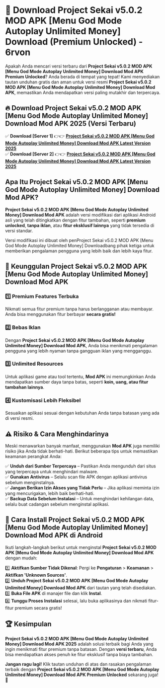 # 🎯 Download Project Sekai v5.0.2 MOD APK [Menu God Mode Autoplay Unlimited Money] Download (Premium Unlocked) -  6rvon

Apakah Anda mencari versi terbaru dari **Project Sekai v5.0.2 MOD APK [Menu God Mode Autoplay Unlimited Money] Download Mod APK Premium Unlocked**? Anda berada di tempat yang tepat! Kami menyediakan tautan unduhan gratis dan aman untuk versi resmi **Project Sekai v5.0.2 MOD APK [Menu God Mode Autoplay Unlimited Money] Download Mod APK**, memastikan Anda mendapatkan versi paling mutakhir dan terpercaya.

## 🔥 Download Project Sekai v5.0.2 MOD APK [Menu God Mode Autoplay Unlimited Money] Download Mod APK 2025 (Versi Terbaru)

✅ **Download [Server 1]** 👉👉 [**Project Sekai v5.0.2 MOD APK [Menu God Mode Autoplay Unlimited Money] Download Mod APK Latest Version 2025**](https://momento.my/?title=Project_Sekai_v5.0.2_MOD_APK_[Menu_God_Mode_Autoplay_Unlimited_Money]_Download)  
✅ **Download [Server 2]** 👉👉 [**Project Sekai v5.0.2 MOD APK [Menu God Mode Autoplay Unlimited Money] Download Mod APK Latest Version 2025**](https://momento.my/?title=Project_Sekai_v5.0.2_MOD_APK_[Menu_God_Mode_Autoplay_Unlimited_Money]_Download)  

## Apa Itu Project Sekai v5.0.2 MOD APK [Menu God Mode Autoplay Unlimited Money] Download Mod APK?

**Project Sekai v5.0.2 MOD APK [Menu God Mode Autoplay Unlimited Money] Download Mod APK** adalah versi modifikasi dari aplikasi Android asli yang telah ditingkatkan dengan fitur tambahan, seperti **premium unlocked**, **tanpa iklan**, atau **fitur eksklusif lainnya** yang tidak tersedia di versi standar.

Versi modifikasi ini dibuat oleh penProject Sekai v5.0.2 MOD APK [Menu God Mode Autoplay Unlimited Money] Downloadbang pihak ketiga untuk memberikan pengalaman pengguna yang lebih baik dan lebih kaya fitur.

## 🎯 Keunggulan Project Sekai v5.0.2 MOD APK [Menu God Mode Autoplay Unlimited Money] Download Mod APK

### 1️⃣ Premium Features Terbuka
Nikmati semua fitur premium tanpa harus berlangganan atau membayar. Anda bisa menggunakan fitur berbayar **secara gratis!**

### 2️⃣ Bebas Iklan
Dengan **Project Sekai v5.0.2 MOD APK [Menu God Mode Autoplay Unlimited Money] Download Mod APK**, Anda bisa menikmati pengalaman pengguna yang lebih nyaman tanpa gangguan iklan yang mengganggu.

### 3️⃣ Unlimited Resources
Untuk aplikasi game atau tool tertentu, **Mod APK** ini memungkinkan Anda mendapatkan sumber daya tanpa batas, seperti **koin, uang, atau fitur tambahan lainnya**.

### 4️⃣ Kustomisasi Lebih Fleksibel
Sesuaikan aplikasi sesuai dengan kebutuhan Anda tanpa batasan yang ada di versi resmi.

## ⚠️ Risiko & Cara Menghindarinya

Meski menawarkan banyak manfaat, menggunakan **Mod APK** juga memiliki risiko jika Anda tidak berhati-hati. Berikut beberapa tips untuk memastikan keamanan perangkat Anda:

✅ **Unduh dari Sumber Terpercaya** – Pastikan Anda mengunduh dari situs yang terpercaya untuk menghindari malware.  
✅ **Gunakan Antivirus** – Selalu scan file APK dengan aplikasi antivirus sebelum menginstalnya.  
✅ **Jangan Berikan Izin Akses yang Tidak Perlu** – Jika aplikasi meminta izin yang mencurigakan, lebih baik berhati-hati.  
✅ **Backup Data Sebelum Instalasi** – Untuk menghindari kehilangan data, selalu buat cadangan sebelum menginstal aplikasi.

## 📌 Cara Install Project Sekai v5.0.2 MOD APK [Menu God Mode Autoplay Unlimited Money] Download Mod APK di Android

Ikuti langkah-langkah berikut untuk menginstal **Project Sekai v5.0.2 MOD APK [Menu God Mode Autoplay Unlimited Money] Download Mod APK** dengan mudah:

1️⃣ **Aktifkan Sumber Tidak Dikenal**: Pergi ke **Pengaturan** > **Keamanan** > **Aktifkan 'Unknown Sources'**.  
2️⃣ **Unduh Project Sekai v5.0.2 MOD APK [Menu God Mode Autoplay Unlimited Money] Download Mod APK** dari tautan yang telah disediakan.  
3️⃣ **Buka File APK** di manajer file dan klik **Instal**.  
4️⃣ **Tunggu Proses Instalasi** selesai, lalu buka aplikasinya dan nikmati fitur-fitur premium secara gratis!

## 🏆 Kesimpulan

**Project Sekai v5.0.2 MOD APK [Menu God Mode Autoplay Unlimited Money] Download Mod APK 2025** adalah solusi terbaik bagi Anda yang ingin menikmati fitur premium tanpa batasan. Dengan **versi terbaru**, Anda bisa mendapatkan akses penuh ke fitur eksklusif tanpa biaya tambahan.

**Jangan ragu lagi!** Klik tautan unduhan di atas dan rasakan pengalaman terbaik dengan **Project Sekai v5.0.2 MOD APK [Menu God Mode Autoplay Unlimited Money] Download Mod APK Premium Unlocked** sekarang juga! 🚀
